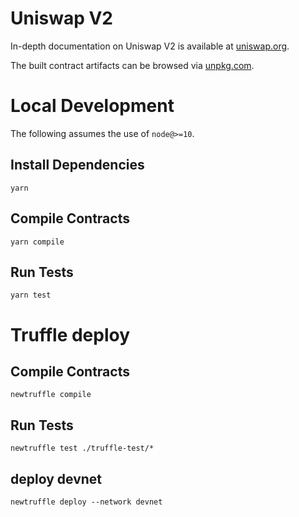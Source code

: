 # Uniswap V2

In-depth documentation on Uniswap V2 is available at [uniswap.org](https://uniswap.org/docs).

The built contract artifacts can be browsed via [unpkg.com](https://unpkg.com/browse/@uniswap/v2-periphery@latest/).

# Local Development

The following assumes the use of `node@>=10`.

## Install Dependencies

`yarn`

## Compile Contracts

`yarn compile`

## Run Tests

`yarn test`

# Truffle deploy

## Compile Contracts

`newtruffle compile`

## Run Tests

`newtruffle test ./truffle-test/*`

## deploy devnet
`newtruffle deploy --network devnet`
